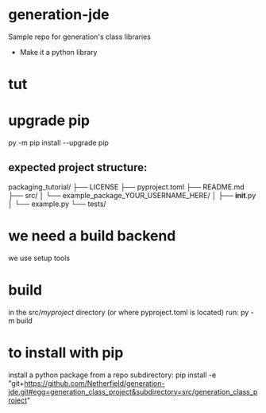 # generation-jde
Sample repo for generation's class libraries

- Make it a python library

# tut


# upgrade pip
py -m pip install --upgrade pip

## expected project structure:
packaging_tutorial/
├── LICENSE
├── pyproject.toml
├── README.md
├── src/
│   └── example_package_YOUR_USERNAME_HERE/
│       ├── __init__.py
│       └── example.py
└── tests/

# we need a build backend
we use setup tools

# build
in the src/_myproject_ directory (or where pyproject.toml is located) run:
py -m build


# to install with pip
install a python package from a repo subdirectory:
pip install -e "git+https://github.com/Netherfield/generation-jde.git#egg=generation_class_project&subdirectory=src/generation_class_project"


